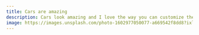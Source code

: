 ```yaml
---
title: Cars are amazing
description: Cars look amazing and I love the way you can customize them anyway you want to
image: https://images.unsplash.com/photo-1602977050077-a669542f8dd8?ixlib=rb-1.2.1&ixid=MnwxMjA3fDB8MHxwaG90by1wYWdlfHx8fGVufDB8fHx8&auto=format&fit=crop&w=1740&q=80
---
```

